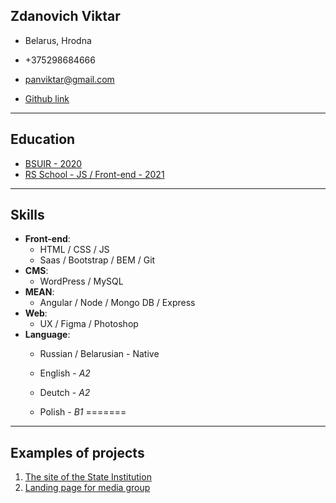 ## Zdanovich Viktar


- Belarus, Hrodna
- +375298684666

- [panviktar@gmail.com](mailto:panviktar@gmail.com)
- [Github link](https://github.com/panviktar)

---

## Education

- [BSUIR - 2020](https://www.bsuir.by "Belarusian State University of Informatics and Radioelectronics")
- [RS School - JS / Front-end - 2021](https://rs.school/)

---

## Skills

- **Front-end**:
  - HTML / CSS / JS
  - Saas / Bootstrap / BEM / Git
- **CMS**:
  - WordPress / MySQL
- **MEAN**:
  - Angular / Node / Mongo DB / Express
- **Web**:
  - UX / Figma / Photoshop
- **Language**:
  - Russian / Belarusian - Native
  - English - _A2_
  - Deutch - _A2_

  - Polish - _B1_
=======
 

---

## Examples of projects

1.  [The site of the State Institution](https://rs.school/ "Center for Hygiene and Epidemiology")
2.  [Landing page for media group](http://15cek.com/ "15cek")
